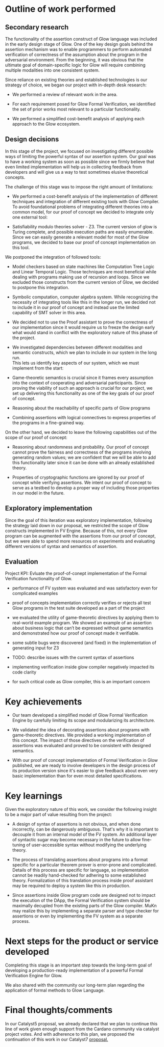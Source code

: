 
# Outline of work performed

## Secondary research

  

The functionality of the assertion construct of Glow language was included in the early design stage of Glow. One of the key design goals behind the assertion mechanism was to enable programmers to perform automated verification of correctness of the assumption about the program in the adversarial environment. From the beginning, it was obvious that the ultimate goal of domain-specific logic for Glow will require combining multiple modalities into one consistent system.

  

Since reliance on existing theories and established technologies is our strategy of choice, we began our project with in-depth desk research:

  

-   We performed a review of relevant work in the area.
    
-   For each requirement posed for Glow Formal Verification, we identified the set of prior works most relevant to a particular functionality.
    
-   We performed a simplified cost-benefit analysis of applying each approach to the Glow ecosystem.
    

  

## Design decisions



  

In this stage of the project, we focused on investigating different possible ways of limiting the powerful syntax of our assertion system. Our goal was to have a working system as soon as possible since we firmly believe that even limited implementation will help us in collecting feedback from developers and will give us a way to test sometimes elusive theoretical concepts.

  

The challenge of this stage was to impose the right amount of limitations:

  

-   We performed a cost-benefit analysis of the implementation of different techniques and integration of different existing tools with Glow Compiler. To avoid foundational problems of integrating different theories into a common model, for our proof of concept we decided to integrate only one external tool:
    

-   Satisfiability modulo theories solver - Z3. The current version of glow is Turing complete, and possible execution paths are easily enumerable. Since we can easily generate a relevant model for most of the Glow programs, we decided to base our proof of concept implementation on this tool.  
      
    

We postponed the integration of followed tools:

-   Model checkers based on state machines like Computation Tree Logic and Linear Temporal Logic. Those techniques are most beneficial while dealing with programs making use of recursion and loops. Since we excluded those constructs from the current version of Glow, we decided to postpone this integration.
    
-   Symbolic computation, computer algebra system. While recognizing the necessity of integrating tools like this in the longer run, we decided not to include it in our proof of concept and instead use the limited capability of SMT solver in this area.
    
-   We decided not to use the Proof assistant to prove the correctness of our implementation since it would require us to freeze the design early what would stand in conflict with the exploratory nature of this phase of the project.
    

  

-   We investigated dependencies between different modalities and semantic constructs, which we plan to include in our system in the long run.  
    This lets us identify key aspects of our system, which we must implement from the start:
    

-   Game-theoretic semantics is crucial since it frames every assumption into the context of cooperating and adversarial participants. Since proving the viability of such an approach is crucial for our project, we set up delivering this functionality as one of the key goals of our proof of concept.
    
-   Reasoning about the reachability of specific parts of Glow programs
    
-   Combining assertions with logical connectives to express properties of the programs in a fine-grained way.
    

  
On the other hand, we decided to leave the following capabilities out of the scope of our proof of concept:

-   Reasoning about randomness and probability. Our proof of concept cannot prove the fairness and correctness of the programs involving generating random values; we are confident that we will be able to add this functionality later since it can be done with an already established theory.
    
-   Properties of cryptographic functions are ignored by our proof of concept while verifying assertions. We intent our proof of concept to serve as a testbed to develop a proper way of including those properties in our model in the future.
    

  
  

## Exploratory implementation



  

Since the goal of this iteration was exploratory implementation, following the strategy laid down in our proposal, we restricted the scope of Glow constructs implemented in FV Engine. Because of this, not every Glow program can be augmented with the assertions from our proof of concept, but we were able to spend more resources on experiments and evaluating different versions of syntax and semantics of assertion.

  
  

## Evaluation

Project KPI: Evluate the proof-of-conept implementation of the Formal Verification functionality of Glow.

  

-   performance of FV system was evaluated and was satisfactory even for complicated examples
    
-   proof of concepts implementation correctly verifies or rejects all test Glow programs in the test suite developed as a part of the project
    
-   we evaluated the utility of game-theoretic directives by applying them to real-world example program. We showed an example of an assertion about business logic that can’t be expressed without game semantics and demonstrated how our proof of concept made it verifiable.
    
-   some subtle bugs were discovered (and fixed) in the implementation of generating input for Z3
    
-   TODO: describe issues with the current syntax of assertions
    
-   implementing verification inside glow compiler negatively impacted its code clarity
    

-   for such critical code as Glow compiler, this is an important concern
    

  

# Key achievements

-   Our team developed a simplified model of Glow Formal Verification Engine by carefully limiting its scope and modularizing its architecture.
    
-   We validated the idea of decorating assertions about programs with game-theoretic directives. We provided a working implementation of this concept. The impact of those directives on the verification of assertions was evaluated and proved to be consistent with designed semantics.
    
-   With our proof of concept implementation of Formal Verification in Glow published, we are ready to involve developers in the design process of its production version since it's easier to give feedback about even very basic implementation than for even most detailed specifications.
    

# Key learnings

Given the exploratory nature of this work, we consider the following insight to be a major part of value resulting from the project:

  

-   A design of syntax of assertions is not obvious, and when done incorrectly, can be dangerously ambiguous. That's why it is important to decouple it from an internal model of the FV system. An additional layer of syntactic sugar may become necessary in the future to allow fine-tuning of user-accessible syntax without modifying the underlying theory.
    
-   The process of translating assertions about programs into a format specific for a particular theorem prover is error-prone and complicated. Details of this process are specific for language, so implementation cannot be readily hand-checked for adhering to some established theory. Formalization of this translation process inside proof assistant may be required to deploy a system like this in production.
    
-   Since assertions inside Glow program code are designed not to impact the execution of the DApp, the Formal Verification system should be maximally decupled from the existing parts of the Glow compiler. MuKn may realize this by implementing a separate parser and type checker for assertions or even by implementing the FV system as a separate process.
    

# Next steps for the product or service developed

Completing this stage is an important step towards the long-term goal of developing a production-ready implementation of a powerful Formal Verification Engine for Glow.

  

We also shared with the community our long-term plan regarding the application of formal methods to Glow Language.

  

# Final thoughts/comments

In our Catalyst5 proposal, we already declared that we plan to continue this line of work given enough support from the Cardano community via catalyst project votes. And with adherence to this plan, we proposed the continuation of this work in our Catalyst7 [proposal.](https://cardano.ideascale.com/a/dtd/Glow-Formal-Verification-Stage-2/384296-48088)

